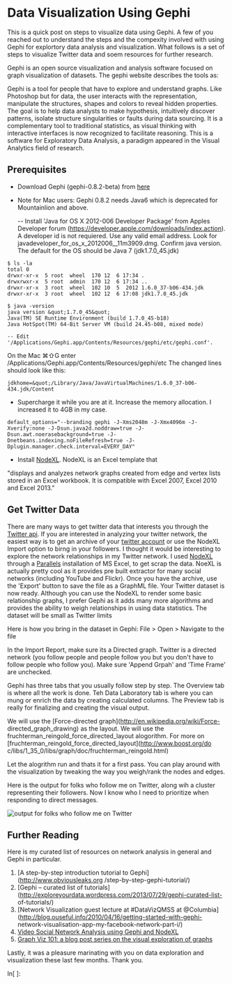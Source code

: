 
# Data Visualization Using Gephi

This is a quick post on steps to visualize data using Gephi.  A few of you
reached out to understand the steps and the compexity involved with using Gephi
for explortory data analysis and visualization.  What follows is a set of steps
to visualize Twitter data and soem resources for further research.

Gephi is an open source visualization and analysis software focused on graph
visualization of datasets. The gephi website describes the tools as:

Gephi is a tool for people that have to explore and understand graphs. Like Photoshop but for data, the user interacts with the representation, manipulate the structures, shapes and colors to reveal hidden properties. The goal is to help data analysts to make hypothesis, intuitively discover patterns, isolate structure singularities or faults during data sourcing. It is a complementary tool to traditional statistics, as visual thinking with interactive interfaces is now recognized to facilitate reasoning. This is a software for Exploratory Data Analysis, a paradigm appeared in the Visual Analytics field of research.

## Prerequisites

- Download Gephi (gephi-0.8.2-beta) from [here](https://gephi.org/)
- Note for Mac users:  Gephi 0.8.2 needs Java6 which is deprecated for
Mountainlion and above.

    -- Install 'Java for OS X 2012-006 Developer Package' from Apples Developer
forum (https://developer.apple.com/downloads/index.action).  A developer id is
not requiered.  Use any valid email address.  Look for
javadeveloper_for_os_x_2012006__11m3909.dmg.  Confirm java version.  The default
for the OS should be Java 7 (jdk1.7.0_45.jdk)



```
$ ls -la
total 0
drwxr-xr-x  5 root  wheel  170 12  6 17:34 .
drwxrwxr-x  5 root  admin  170 12  6 17:34 ..
drwxr-xr-x  3 root  wheel  102 10  5  2012 1.6.0_37-b06-434.jdk
drwxr-xr-x  3 root  wheel  102 12  6 17:08 jdk1.7.0_45.jdk

$ java -version
java version &quot;1.7.0_45&quot;
Java(TM) SE Runtime Environment (build 1.7.0_45-b18)
Java HotSpot(TM) 64-Bit Server VM (build 24.45-b08, mixed mode)
```

    -- Edit '/Applications/Gephi.app/Contents/Resources/gephi/etc/gephi.conf'.
On the Mac ⌘⇧G enter /Applications/Gephi.app/Contents/Resources/gephi/etc
    The changed lines should look like this:

```
jdkhome=&quot;/Library/Java/JavaVirtualMachines/1.6.0_37-b06-434.jdk/Content
```

- Supercharge it while you are at it.  Increase the memory allocation.  I
increased it to 4GB in my case.

```
default_options="--branding gephi -J-Xms2048m -J-Xmx4096m -J-Xverify:none -J-Dsun.java2d.noddraw=true -J-Dsun.awt.noerasebackground=true -J-Dnetbeans.indexing.noFileRefresh=true -J-Dplugin.manager.check.interval=EVERY_DAY"
```

- Install [NodeXL](http://nodexl.codeplex.com/releases/view/117659).  NodeXL is
an Excel template that

"displays and analyzes network graphs created from edge and vertex lists stored in an Excel workbook. It is compatible with Excel 2007, Excel 2010 and Excel 2013."

## Get Twitter Data

There are many ways to get twitter data that interests you through the [Twitter
api](https://dev.twitter.com/docs/streaming-apis/streams/public).  If you are
interested in analyzing your twitter network, the easiest way is to get an
archive of your [twitter account](https://twitter.com/settings/account) or use
the NodeXL Import option to birng in your followers.
I thought it would be interesting to explore the network relationships in my
Twitter network.  I used [NodeXL](http://nodexl.codeplex.com/) through a
[Parallels](http://www.parallels.com/) installation of MS Excel, to get scrap
the data.  NoeXL is actually pretty cool as it provides pre built extractor for
many social networks (including YouTube and Flickr).  Once you have the archive,
use the 'Export' button to save the file as a GraphML file.  Your Twitter
dataset is now ready.  Although you can use the NodeXL to render some basic
relationship graphs, I prefer Gephi as it adds many more algorithms and provides
the ability to weigh relationships in using data statistics.  The dataset will
be small as Twitter limits

Here is how you bring in the dataset in Gephi: File > Open > Navigate to the
file

In the Import Report, make sure its a Directed graph.  Twitter is a directed
network (you follow people and people follow you but you don't have to follow
people who follow you).  Make sure 'Append Grpah' and 'Time Frame' are
unchecked.

Gephi has three tabs that you usually follow step by step.  The Overview tab is
where all the work is done.  Teh Data Laboratory tab is where you can mung or
enrich the data by creating calculated columns.  The Preview tab is really for
finalizing and creating the visual output.

We will use the [Force-directed graph](http://en.wikipedia.org/wiki/Force-
directed_graph_drawing) as the layout.  We will use the
fruchterman_reingold_force_directed_layout alogorithm.
For more on [fruchterman_reingold_force_directed_layout](http://www.boost.org/do
c/libs/1_35_0/libs/graph/doc/fruchterman_reingold.html)

Let the alogrithm run and thats it for a first pass.  You can play around with
the visualization by tweaking the way you weigh/rank the nodes and edges.

Here is the output for folks who follow me on
Twitter, along wih
a cluster representing their followers.  Now I know who I need to prioritize
when responding to direct messages.

![output for folks who follow me on
Twitter](https://dl.dropboxusercontent.com/u/10381353/blogPost3.png)


## Further Reading

Here is my curated list of resources on network analysis in general and Gephi in
particular.

1.  [A step-by-step introduction tutorial to Gephi](http://www.obviousleaks.org
/step-by-step-gephi-tutorial/)
2.  [Gephi – curated list of
tutorials](http://exploreyourdata.wordpress.com/2013/07/29/gephi-curated-list-
of-tutorials/)
3.  [Network Visualization guest lecture at #DataVizQMSS at
@Columbia](http://blog.ouseful.info/2010/04/16/getting-started-with-gephi-
network-visualisation-app-my-facebook-network-part-i/)
4.  [Video Social Network Analysis using Gephi and
NodeXL](https://www.youtube.com/watch?v=hN3-wTOxrsY)
5.  [Graph Viz 101: a blog post series on the visual exploration of
graphs](http://linkurio.us/graph-viz-101/)

Lastly, it was a pleasure marinating with you on data exploration and
visualization these last few months.  Thank you.

In[ ]:

```

```
